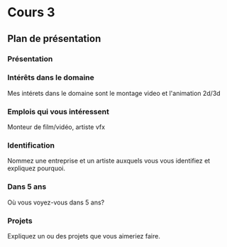 # Cours 3
## Plan de présentation

### Présentation


### Intérêts dans le domaine
Mes intérets dans le domaine sont le montage video et l'animation 2d/3d 

### Emplois qui vous intéressent
Monteur de film/vidéo, artiste vfx

### Identification
Nommez une entreprise et un artiste auxquels vous vous identifiez et expliquez pourquoi. 

### Dans 5 ans
Où vous voyez-vous dans 5 ans? 

### Projets
Expliquez un ou des projets que vous aimeriez faire. 
